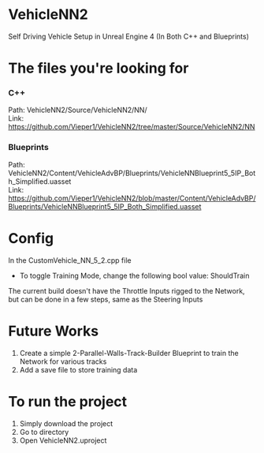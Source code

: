 # VehicleNN2
Self Driving Vehicle Setup in Unreal Engine 4 (In Both C++ and Blueprints)

# The files you're looking for
### C++
Path: VehicleNN2/Source/VehicleNN2/NN/ <br>
Link: https://github.com/Vieper1/VehicleNN2/tree/master/Source/VehicleNN2/NN

### Blueprints
Path: VehicleNN2/Content/VehicleAdvBP/Blueprints/VehicleNNBlueprint5_5IP_Both_Simplified.uasset <br>
Link: https://github.com/Vieper1/VehicleNN2/blob/master/Content/VehicleAdvBP/Blueprints/VehicleNNBlueprint5_5IP_Both_Simplified.uasset

# Config
In the CustomVehicle_NN_5_2.cpp file
- To toggle Training Mode, change the following bool value: ShouldTrain

The current build doesn't have the Throttle Inputs rigged to the Network, but can be done in a few steps, same as the Steering Inputs

# Future Works
1. Create a simple 2-Parallel-Walls-Track-Builder Blueprint to train the Network for various tracks
2. Add a save file to store training data

# To run the project
1. Simply download the project
2. Go to directory
3. Open VehicleNN2.uproject
